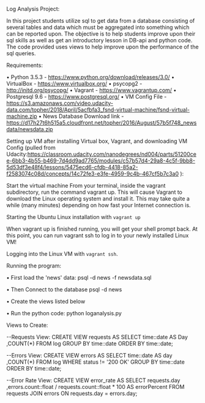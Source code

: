 Log Analysis Project:

In this project students utilize sql to get data from a database consisting of several tables and data which must be aggregated into something which can be reported upon.  The objective is to help students improve upon their sql skills as well as get an introductory lesson in DB-api and python code.  The code provided uses views to help improve upon the performance of the sql queries.

Requirements:

• Python 3.5.3 - https://www.python.org/download/releases/3.0/
• VirtualBox - https://www.virtualbox.org/
• psycopg2 - http://initd.org/psycopg/
• Vagrant - https://www.vagrantup.com/
• Postgresql 9.6 - https://www.postgresql.org/
• VM Config File - https://s3.amazonaws.com/video.udacity-data.com/topher/2018/April/5acfbfa3_fsnd-virtual-machine/fsnd-virtual-machine.zip
• News Database Download link - https://d17h27t6h515a5.cloudfront.net/topher/2016/August/57b5f748_newsdata/newsdata.zip


Setting up VM after installing Virtual box, Vagrant, and downloading VM Config (pulled from Udacity:https://classroom.udacity.com/nanodegrees/nd004/parts/51200cee-6bb3-4b55-b469-7d4dd9ad7765/modules/c57b57d4-29a8-4c5f-9bb8-5d53df3e48f4/lessons/5475ecd6-cfdb-4418-85a2-f2583074c08d/concepts/14c72fe3-e3fe-4959-9c4b-467cf5b7c3a0 ):

Start the virtual machine
From your terminal, inside the vagrant subdirectory, run the command vagrant up. This will cause Vagrant to download the Linux operating system and install it. This may take quite a while (many minutes) depending on how fast your Internet connection is.

Starting the Ubuntu Linux installation with `vagrant up`

When vagrant up is finished running, you will get your shell prompt back. At this point, you can run vagrant ssh to log in to your newly installed Linux VM!

Logging into the Linux VM with `vagrant ssh`.


Running the program:

• First load the 'news' data:
	psql -d news -f newsdata.sql

• Then Connect to the database
	psql -d news

• Create the views listed below

• Run the python code:
	python loganalysis.py


Views to Create:

--Requests View:
CREATE VIEW requests AS
SELECT
	time::date AS Day
	,COUNT(*)
FROM log
GROUP BY 
	time::date
ORDER BY 
time::date;

--Errors View:
CREATE VIEW errors AS
SELECT 
	time::date AS day
	,COUNT(*)
FROM log
WHERE 
	status != '200 OK'
GROUP BY 
	time::date
ORDER BY 
time::date;


--Error Rate View:
CREATE VIEW error_rate AS
SELECT 
	requests.day
	,errors.count::float / requests.count::float * 100 AS errorPercent
FROM requests
JOIN errors ON requests.day = errors.day;



